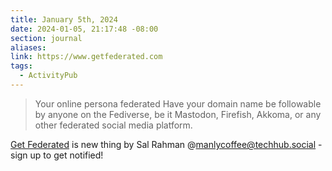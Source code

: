 ```yaml
---
title: January 5th, 2024
date: 2024-01-05, 21:17:48 -08:00
section: journal
aliases: 
link: https://www.getfederated.com
tags:
  - ActivityPub
---
```

> Your online persona federated
> Have your domain name be followable by anyone on the Fediverse, be it Mastodon, Firefish, Akkoma, or any other federated social media platform.

[Get Federated](https://www.getfederated.com/) is new thing by Sal Rahman @manlycoffee@techhub.social - sign up to get notified!